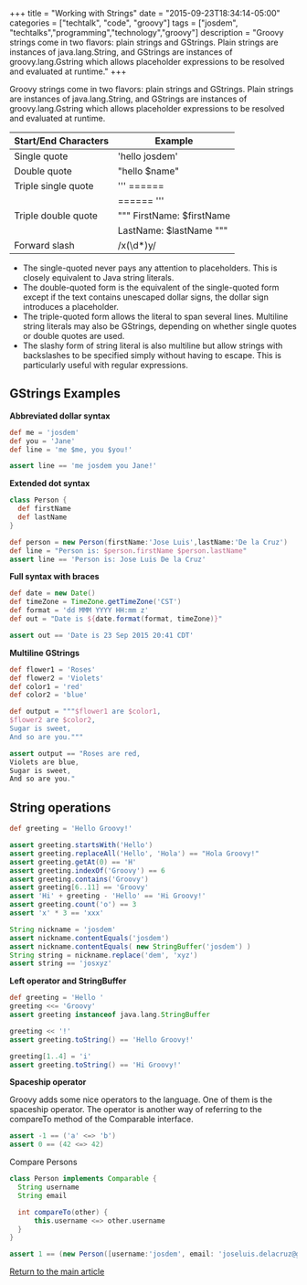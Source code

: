 +++
title = "Working with Strings"
date = "2015-09-23T18:34:14-05:00"
categories = ["techtalk", "code", "groovy"]
tags = ["josdem", "techtalks","programming","technology","groovy"]
description = "Groovy strings come in two flavors: plain strings and GStrings. Plain strings are instances of java.lang.String, and GStrings are instances of groovy.lang.Gstring which allows placeholder expressions to be resolved and evaluated at runtime."
+++

Groovy strings come in two flavors: plain strings and GStrings. Plain strings are instances of java.lang.String, and GStrings are instances of groovy.lang.Gstring which allows placeholder expressions to be resolved and evaluated at runtime.

| Start/End Characters  | Example                     |
| --------------------- | --------------              |
| Single quote          | 'hello josdem'              |
| Double quote          | "hello $name"               |
| Triple single quote   | ''' ======                  |
|                       |     ====== '''              |
| Triple double quote   | """ FirstName: $firstName   |
|                       |     LastName: $lastName """ |
| Forward slash         | /x(\d\*)y/                  |

* The single-quoted never pays any attention to placeholders. This is closely equivalent to Java string literals.
* The double-quoted form is the equivalent of the single-quoted form except if the text contains unescaped dollar signs, the dollar sign introduces a placeholder.
* The triple-quoted form  allows the literal to span several lines. Multiline string literals may also be GStrings, depending on whether single quotes or double quotes are used.
* The slashy form of string literal is also multiline but allow strings with backslashes to be specified simply without having to escape. This is particularly useful with regular expressions.

## GStrings Examples

**Abbreviated dollar syntax**

```groovy
def me = 'josdem'
def you = 'Jane'
def line = 'me $me, you $you!'

assert line == 'me josdem you Jane!'
```

**Extended dot syntax**

```groovy
class Person {
  def firstName
  def lastName
}

def person = new Person(firstName:'Jose Luis',lastName:'De la Cruz')
def line = "Person is: $person.firstName $person.lastName"
assert line == 'Person is: Jose Luis De la Cruz'
```

**Full syntax with braces**

```groovy
def date = new Date()
def timeZone = TimeZone.getTimeZone('CST')
def format = 'dd MMM YYYY HH:mm z'
def out = "Date is ${date.format(format, timeZone)}"

assert out == 'Date is 23 Sep 2015 20:41 CDT'
```

**Multiline GStrings**

```groovy
def flower1 = 'Roses'
def flower2 = 'Violets'
def color1 = 'red'
def color2 = 'blue'

def output = """$flower1 are $color1,
$flower2 are $color2,
Sugar is sweet,
And so are you."""

assert output == "Roses are red,
Violets are blue,
Sugar is sweet,
And so are you."
```

## String operations

```groovy
def greeting = 'Hello Groovy!'

assert greeting.startsWith('Hello')
assert greeting.replaceAll('Hello', 'Hola') == "Hola Groovy!"
assert greeting.getAt(0) == 'H'
assert greeting.indexOf('Groovy') == 6
assert greeting.contains('Groovy')
assert greeting[6..11] == 'Groovy'
assert 'Hi' + greeting - 'Hello' == 'Hi Groovy!'
assert greeting.count('o') == 3
assert 'x' * 3 == 'xxx'

String nickname = 'josdem'
assert nickname.contentEquals('josdem')
assert nickname.contentEquals( new StringBuffer('josdem') )
String string = nickname.replace('dem', 'xyz')
assert string == 'josxyz'
```

**Left operator and StringBuffer**

```groovy
def greeting = 'Hello '
greeting <<= 'Groovy'
assert greeting instanceof java.lang.StringBuffer

greeting << '!'
assert greeting.toString() == 'Hello Groovy!'

greeting[1..4] = 'i'
assert greeting.toString() == 'Hi Groovy!'
```

**Spaceship operator**

Groovy adds some nice operators to the language. One of them is the spaceship operator. The operator is another way of referring to the compareTo method of the Comparable interface.

```groovy
assert -1 == ('a' <=> 'b')
assert 0 == (42 <=> 42)
```

Compare Persons

```groovy
class Person implements Comparable {
  String username
  String email

  int compareTo(other) {
      this.username <=> other.username
  }
}

assert 1 == (new Person([username:'josdem', email: 'joseluis.delacruz@gmail.com']) <=> new Person([username:'eric', email:'eric@email.com']))
```

[Return to the main article](/techtalk/groovy)
